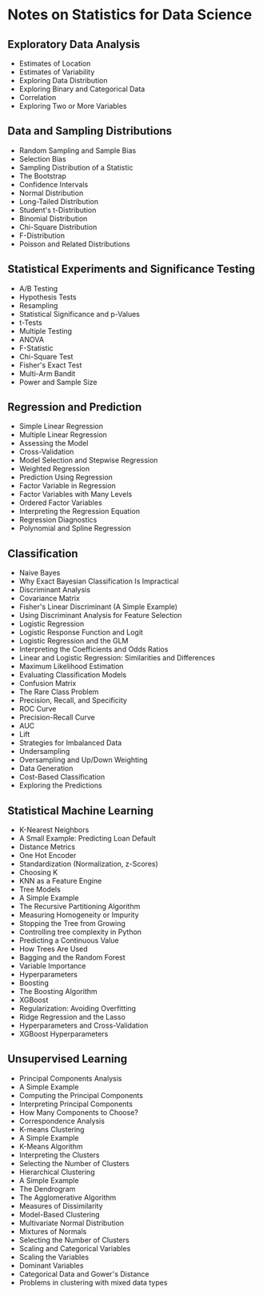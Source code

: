 # Notes on Statistics for Data Science

## Exploratory Data Analysis
-  Estimates of Location
-  Estimates of Variability
-  Exploring Data Distribution
-  Exploring Binary and Categorical Data
-  Correlation
-  Exploring Two or More Variables

## Data and Sampling Distributions
-  Random Sampling and Sample Bias
-  Selection Bias
-  Sampling Distribution of a Statistic
-  The Bootstrap
-  Confidence Intervals
-  Normal Distribution
-  Long-Tailed Distribution
-  Student's t-Distribution
-  Binomial Distribution
-  Chi-Square Distribution
-  F-Distribution
-  Poisson and Related Distributions

## Statistical Experiments and Significance Testing
-  A/B Testing
-  Hypothesis Tests
-  Resampling
-  Statistical Significance and p-Values
-  t-Tests
-  Multiple Testing
-  ANOVA
-  F-Statistic
-  Chi-Square Test
-  Fisher's Exact Test
-  Multi-Arm Bandit
-  Power and Sample Size

## Regression and Prediction
-  Simple Linear Regression
-  Multiple Linear Regression
-  Assessing the Model
-  Cross-Validation
-  Model Selection and Stepwise Regression
-  Weighted Regression
-  Prediction Using Regression
-  Factor Variable in Regression
-  Factor Variables with Many Levels
-  Ordered Factor Variables
-  Interpreting the Regression Equation
-  Regression Diagnostics
-  Polynomial and Spline Regression

## Classification
- Naive Bayes
- Why Exact Bayesian Classification Is Impractical
- Discriminant Analysis
- Covariance Matrix
- Fisher's Linear Discriminant (A Simple Example)
- Using Discriminant Analysis for Feature Selection
- Logistic Regression
- Logistic Response Function and Logit
- Logistic Regression and the GLM
- Interpreting the Coefficients and Odds Ratios
- Linear and Logistic Regression: Similarities and Differences
- Maximum Likelihood Estimation
- Evaluating Classification Models
- Confusion Matrix
- The Rare Class Problem
- Precision, Recall, and Specificity
- ROC Curve
- Precision-Recall Curve
- AUC
- Lift
- Strategies for Imbalanced Data
- Undersampling
- Oversampling and Up/Down Weighting
- Data Generation
- Cost-Based Classification
- Exploring the Predictions

## Statistical Machine Learning
- K-Nearest Neighbors
- A Small Example: Predicting Loan Default
- Distance Metrics
- One Hot Encoder
- Standardization (Normalization, z-Scores)
- Choosing K
- KNN as a Feature Engine
- Tree Models
- A Simple Example
- The Recursive Partitioning Algorithm
- Measuring Homogeneity or Impurity
- Stopping the Tree from Growing
- Controlling tree complexity in Python
- Predicting a Continuous Value
- How Trees Are Used
- Bagging and the Random Forest
- Variable Importance
- Hyperparameters
- Boosting
- The Boosting Algorithm
- XGBoost
- Regularization: Avoiding Overfitting
- Ridge Regression and the Lasso
- Hyperparameters and Cross-Validation
- XGBoost Hyperparameters

## Unsupervised Learning
- Principal Components Analysis
- A Simple Example
- Computing the Principal Components
- Interpreting Principal Components
- How Many Components to Choose?
- Correspondence Analysis
- K-means Clustering
- A Simple Example
- K-Means Algorithm
- Interpreting the Clusters
- Selecting the Number of Clusters
- Hierarchical Clustering
- A Simple Example
- The Dendrogram
- The Agglomerative Algorithm
- Measures of Dissimilarity
- Model-Based Clustering
- Multivariate Normal Distribution
- Mixtures of Normals
- Selecting the Number of Clusters
- Scaling and Categorical Variables
- Scaling the Variables
- Dominant Variables
- Categorical Data and Gower's Distance
- Problems in clustering with mixed data types